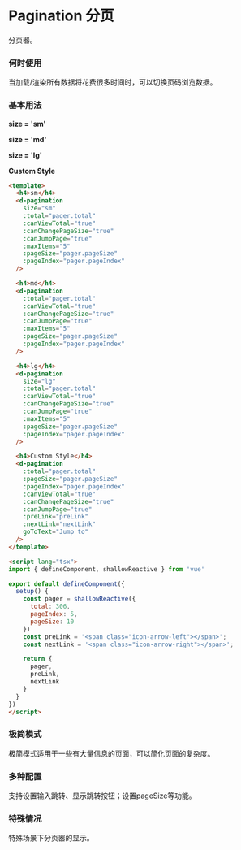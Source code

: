 # Pagination 分页

分页器。

### 何时使用

当加载/渲染所有数据将花费很多时间时，可以切换页码浏览数据。


### 基本用法

**size = 'sm'**
<d-pagination
  size="sm"
  :total="pager.total"
  :canViewTotal="true"
  :canChangePageSize="true"
  :canJumpPage="true"
  :maxItems="5"
  :pageSize="pager.pageSize"
  :pageIndex="pager.pageIndex"
/>

**size = 'md'**
<d-pagination
  :total="pager.total"
  :canViewTotal="true"
  :canChangePageSize="true"
  :canJumpPage="true"
  :maxItems="5"
  :pageSize="pager.pageSize"
  :pageIndex="pager.pageIndex"
/>

**size = 'lg'**
<d-pagination
  size="lg"
  :total="pager.total"
  :canViewTotal="true"
  :canChangePageSize="true"
  :canJumpPage="true"
  :maxItems="5"
  :pageSize="pager.pageSize"
  :pageIndex="pager.pageIndex"
/>

**Custom Style**
<d-pagination
  :total="pager.total"
  :pageSize="pager.pageSize"
  :pageIndex="pager.pageIndex"
  :canViewTotal="true"
  :canChangePageSize="true"
  :canJumpPage="true"
  :preLink="preLink"
  :nextLink="nextLink"
  goToText="Jump to"
/>

```html
<template>
  <h4>sm</h4>
  <d-pagination
    size="sm"
    :total="pager.total"
    :canViewTotal="true"
    :canChangePageSize="true"
    :canJumpPage="true"
    :maxItems="5"
    :pageSize="pager.pageSize"
    :pageIndex="pager.pageIndex"
  />

  <h4>md</h4>
  <d-pagination
    :total="pager.total"
    :canViewTotal="true"
    :canChangePageSize="true"
    :canJumpPage="true"
    :maxItems="5"
    :pageSize="pager.pageSize"
    :pageIndex="pager.pageIndex"
  />

  <h4>lg</h4>
  <d-pagination
    size="lg"
    :total="pager.total"
    :canViewTotal="true"
    :canChangePageSize="true"
    :canJumpPage="true"
    :maxItems="5"
    :pageSize="pager.pageSize"
    :pageIndex="pager.pageIndex"
  />

  <h4>Custom Style</h4>
  <d-pagination
    :total="pager.total"
    :pageSize="pager.pageSize"
    :pageIndex="pager.pageIndex"
    :canViewTotal="true"
    :canChangePageSize="true"
    :canJumpPage="true"
    :preLink="preLink"
    :nextLink="nextLink"
    goToText="Jump to"
  />
</template>

<script lang="tsx">
import { defineComponent, shallowReactive } from 'vue'

export default defineComponent({
  setup() {
    const pager = shallowReactive({
      total: 306,
      pageIndex: 5,
      pageSize: 10
    })
    const preLink = '<span class="icon-arrow-left"></span>';
    const nextLink = '<span class="icon-arrow-right"></span>';

    return {
      pager,
      preLink,
      nextLink
    }
  }
})
</script>
```


### 极简模式
极简模式适用于一些有大量信息的页面，可以简化页面的复杂度。


### 多种配置
支持设置输入跳转、显示跳转按钮；设置pageSize等功能。



### 特殊情况
特殊场景下分页器的显示。


<script lang="tsx">
import { defineComponent, shallowReactive } from 'vue'

export default defineComponent({
  setup() {
    const pager = shallowReactive({
      total: 306,
      pageIndex: 5,
      pageSize: 10
    })
    const preLink = '<span class="icon-arrow-left"></span>';
    const nextLink = '<span class="icon-arrow-right"></span>';

    return {
      pager,
      preLink,
      nextLink
    }
  }
})
</script>